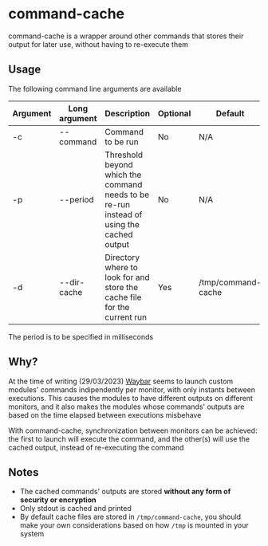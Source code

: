 # command-cache

command-cache is a wrapper around other commands that stores their output for later use, without having to re-execute them

## Usage
The following command line arguments are available

| Argument | Long argument | Description                                                                              | Optional | Default            |
|----------|---------------|------------------------------------------------------------------------------------------|----------|--------------------|
| -c       | --command     | Command to be run                                                                        | No       | N/A                |
| -p       | --period      | Threshold beyond which the command needs to be re-run instead of using the cached output | No       | N/A                |
| -d       | --dir-cache   | Directory where to look for and store the cache file for the current run                 | Yes      | /tmp/command-cache |

The period is to be specified in milliseconds
## Why?
At the time of writing (29/03/2023) [Waybar](https://github.com/Alexays/Waybar) seems to launch custom modules' commands indipendently per monitor, with only instants between executions. This causes the modules to have different outputs on different monitors, and it also makes the modules whose commands' outputs are based on the time elapsed between executions misbehave

With command-cache, synchronization between monitors can be achieved: the first to launch will execute the command, and the other(s) will use the cached output, instead of re-executing the command

## Notes
+ The cached commands' outputs are stored **without any form of security or encryption**
+ Only stdout is cached and printed
+ By default cache files are stored in `/tmp/command-cache`, you should make your own considerations based on how `/tmp` is mounted in your system
